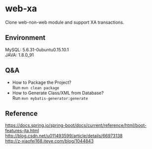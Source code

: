 # web-xa
Clone web-non-web module and support XA transactions.
	
## Environment 
MySQL: 5.6.31-0ubuntu0.15.10.1  
JAVA: 1.8.0_91  

## Q&A
+	How to Package the Project?  
	Run `mvn clean package`
+	How to Generate Class/XML from Database?  
	Run `mvn mybatis-generator:generate`  

## Reference
https://docs.spring.io/spring-boot/docs/current/reference/html/boot-features-jta.html  
http://blog.csdn.net/u011493599/article/details/66973138  
http://z-xiaofei168.iteye.com/blog/1044843  